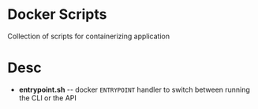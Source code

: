 # Docker Scripts
Collection of scripts for containerizing application

# Desc
- **entrypoint.sh** -- docker `ENTRYPOINT` handler to switch between running the CLI or the API
